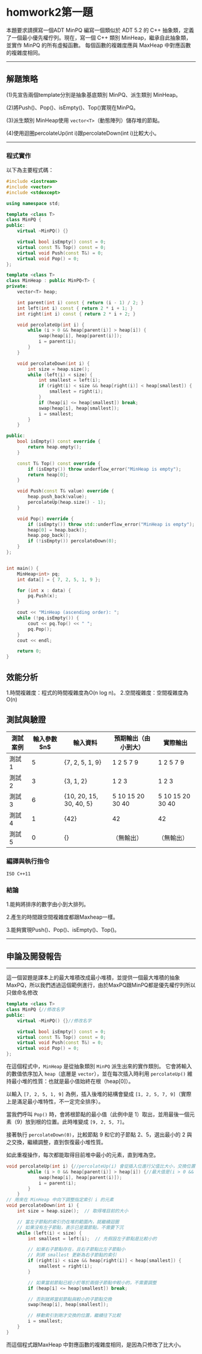 # homwork2第一題

本題要求請撰寫一個ADT MinPQ 編寫一個類似於 ADT 5.2 的 C++ 抽象類，定義了一個最小優先權佇列。現在，寫一個 C++ 類別 MinHeap，繼承自此抽象類，並實作 MinPQ 的所有虛擬函數。
每個函數的複雜度應與 MaxHeap 中對應函數的複雜度相同。

---

## 解題策略

(1)先宣告兩個template分別是抽象基底類別 MinPQ、派生類別 MinHeap。

(2)將Push()、Pop()、isEmpty()、Top()實現在MinPQ。

(3)派生類別 MinHeap使用 `vector<T>`（動態陣列）儲存堆的節點。

(4)使用迴圈percolateUp(int i)跟percolateDown(int i)比較大小。

---

### 程式實作

以下為主要程式碼：

```cpp
#include <iostream>
#include <vector>
#include <stdexcept>

using namespace std;

template <class T>
class MinPQ {
public:
    virtual ~MinPQ() {}

    virtual bool isEmpty() const = 0;
    virtual const T& Top() const = 0;
    virtual void Push(const T&) = 0;
    virtual void Pop() = 0;
};

template <class T>
class MinHeap : public MinPQ<T> {
private:
    vector<T> heap;

    int parent(int i) const { return (i - 1) / 2; }
    int left(int i) const { return 2 * i + 1; }
    int right(int i) const { return 2 * i + 2; }

    void percolateUp(int i) {
        while (i > 0 && heap[parent(i)] > heap[i]) {
            swap(heap[i], heap[parent(i)]);
            i = parent(i);
        }
    }

    void percolateDown(int i) {
        int size = heap.size();
        while (left(i) < size) {
            int smallest = left(i);
            if (right(i) < size && heap[right(i)] < heap[smallest]) {
                smallest = right(i);
            }
            if (heap[i] <= heap[smallest]) break;
            swap(heap[i], heap[smallest]);
            i = smallest;
        }
    }

public:
    bool isEmpty() const override {
        return heap.empty();
    }

    const T& Top() const override {
        if (isEmpty()) throw underflow_error("MinHeap is empty");
        return heap[0];
    }

    void Push(const T& value) override {
        heap.push_back(value);
        percolateUp(heap.size() - 1);
    }

    void Pop() override {
        if (isEmpty()) throw std::underflow_error("MinHeap is empty");
        heap[0] = heap.back();
        heap.pop_back();
        if (!isEmpty()) percolateDown(0);
    }
};


int main() {
    MinHeap<int> pq;
    int data[] = { 7, 2, 5, 1, 9 };

    for (int x : data) {
        pq.Push(x);
    }

    cout << "MinHeap (ascending order): ";
    while (!pq.isEmpty()) {
        cout << pq.Top() << " ";
        pq.Pop();
    }
    cout << endl;

    return 0;
}
```

## 效能分析

1.時間複雜度：程式的時間複雜度為O(n log n)。
2.空間複雜度：空間複雜度為O(n)

## 測試與驗證

| 測試案例 | 輸入參數 \$n\$ | 輸入資料                | 預期輸出（由小到大） | 實際輸出         |
| ---------- | ---------------- | ------------------------- | ---------------------- | ------------------ |
| 測試 1   | 5              | {7, 2, 5, 1, 9}         | 1 2 5 7 9            | 1 2 5 7 9        |
| 測試 2   | 3              | {3, 1, 2}               | 1 2 3                | 1 2 3            |
| 測試 3   | 6              | {10, 20, 15, 30, 40, 5} | 5 10 15 20 30 40     | 5 10 15 20 30 40 |
| 測試 4   | 1              | {42}                    | 42                   | 42               |
| 測試 5   | 0              | {}                      | （無輸出）           | （無輸出）       |

### 編譯與執行指令

```shell
ISO C++11
```

### 結論

1.能夠將排序的數字由小到大排列。

2.產生的時間跟空間複雜度都跟Maxheap一樣。

3.能夠實現Push()、Pop()、isEmpty()、Top()。

---

## 申論及開發報告

---

這一個習題是課本上的最大堆積改成最小堆積，並提供一個最大堆積的抽象MaxPQ，所以我們透過這個範例進行，由於MaxPQ跟MinPQ都是優先權佇列所以只做命名修改

```cpp
template <class T>
class MinPQ {//修改名字
public:
    virtual ~MinPQ() {}//修改名字

    virtual bool isEmpty() const = 0;
    virtual const T& Top() const = 0;
    virtual void Push(const T&) = 0;
    virtual void Pop() = 0;
};
```

在這個程式中，`MinHeap` 是從抽象類別 `MinPQ` 派生出來的實作類別。
它會將輸入的數值依序加入 `heap`（底層是 `vector`），並在每次插入時利用 `percolateUp()` 維持最小堆的性質：也就是最小值始終在根（heap[0]）。

以輸入 `[7, 2, 5, 1, 9]` 為例，插入後堆的結構會變成 `[1, 2, 5, 7, 9]`（實際上是滿足最小堆特性，不一定完全排序）。

當我們呼叫 `Pop()` 時，會將根節點的最小值（此例中是 1）取出，並用最後一個元素（9）放到根的位置。此時堆變成 `[9, 2, 5, 7]`。

接著執行 `percolateDown(0)`，比較節點 9 和它的子節點 2、5，選出最小的 2 與之交換，繼續調整，直到恢復最小堆性質。

如此重複操作，每次都能取得目前堆中最小的元素，直到堆為空。

```cpp
void percolateUp(int i) {//percolateUp(i) 會從插入位進行父值比大小，交換位置，直到符合規則或爬到最上面。
        while (i > 0 && heap[parent(i)] > heap[i]) {//最大值是(i > 0 && heap[parent(i)] < heap[i]) 
            swap(heap[i], heap[parent(i)]);
            i = parent(i);
        }
    }
// 用來在 MinHeap 中向下調整指定索引 i 的元素
void percolateDown(int i) {
    int size = heap.size();  // 取得堆目前的大小

    // 當左子節點的索引仍在堆的範圍內，就繼續迴圈
    // 如果沒有左子節點，表示已是葉節點，不需要下沉
    while (left(i) < size) {
        int smallest = left(i);  // 先假設左子節點是比較小的

        // 如果右子節點存在，且右子節點比左子節點小
        // 則將 smallest 更新為右子節點的索引
        if (right(i) < size && heap[right(i)] < heap[smallest]) {
            smallest = right(i);
        }

        // 如果當前節點已經小於等於兩個子節點中較小的，不需要調整
        if (heap[i] <= heap[smallest]) break;

        // 否則就將當前節點與較小的子節點交換
        swap(heap[i], heap[smallest]);

        // 移動索引到剛才交換的位置，繼續往下比較
        i = smallest;
    }
}
```

而這個程式跟MaxHeap 中對應函數的複雜度相同，是因為只修改了比大小。
